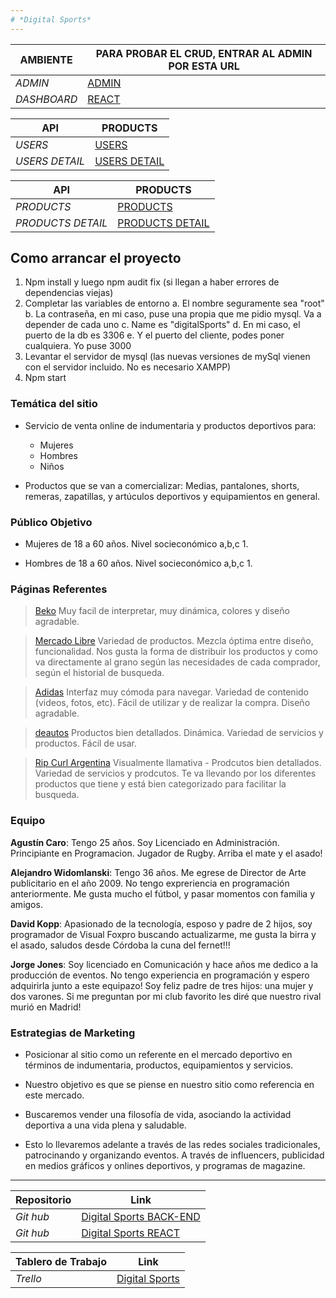 ```yaml
---
# *Digital Sports*
---
```


| AMBIENTE    | PARA PROBAR EL CRUD, ENTRAR AL ADMIN POR ESTA URL |
| ----------- | ------------------------------------------------- |
| _ADMIN_     | [ADMIN](http://localhost:3001/products/admin)     |
| _DASHBOARD_ | [REACT](http://localhost:3000/)                   |

| API            | PRODUCTS                                          |
| -------------- | ------------------------------------------------- |
| _USERS_        | [USERS](http://localhost:3001/api/users)          |
| _USERS DETAIL_ | [USERS DETAIL](http://localhost:3001/api/users/1) |

| API               | PRODUCTS                                                |
| ----------------- | ------------------------------------------------------- |
| _PRODUCTS_        | [PRODUCTS](http://localhost:3001/api/products)          |
| _PRODUCTS DETAIL_ | [PRODUCTS DETAIL](http://localhost:3001/api/products/1) |

## Como arrancar el proyecto

1. Npm install y luego npm audit fix (si llegan a haber errores de dependencias viejas)
2. Completar las variables de entorno
   a. El nombre seguramente sea "root"
   b. La contraseña, en mi caso, puse una propia que me pidio mysql. Va a depender de cada uno
   c. Name es "digitalSports"
   d. En mi caso, el puerto de la db es 3306
   e. Y el puerto del cliente, podes poner cualquiera. Yo puse 3000
3. Levantar el servidor de mysql (las nuevas versiones de mySql vienen con el servidor incluido. No es necesario XAMPP)
4. Npm start

### Temática del sitio

-   Servicio de venta online de indumentaria y productos deportivos para:

    -   Mujeres
    -   Hombres
    -   Niños

-   Productos que se van a comercializar: Medias, pantalones, shorts, remeras, zapatillas, y artúculos deportivos y equipamientos en general.

### Público Objetivo

-   Mujeres de 18 a 60 años. Nivel socieconómico a,b,c 1.

-   Hombres de 18 a 60 años. Nivel socieconómico a,b,c 1.

### Páginas Referentes

> [Beko](https://www.beko.com/es-es)
> Muy facil de interpretar, muy dinámica, colores y diseño agradable.

> [Mercado Libre](https://www.mercadolibre.com.ar)
> Variedad de productos. Mezcla óptima entre diseño, funcionalidad. Nos gusta la forma de distribuir los productos y como va directamente al grano según las necesidades de cada comprador, según el historial de busqueda.

> [Adidas](https://www.adidas.com.ar/)
> Interfaz muy cómoda para navegar. Variedad de contenido (videos, fotos, etc). Fácil de utilizar y de realizar la compra. Diseño agradable.

> [deautos](https://www.deautos.com/)
> Productos bien detallados. Dinámica. Variedad de servicios y productos. Fácil de usar.

> [Rip Curl Argentina](https://www.ripcurlargentina.com/)
> Visualmente llamativa - Prodcutos bien detallados. Variedad de servicios y prodcutos. Te va llevando por los diferentes productos que tiene y está bien categorizado para facilitar la busqueda.

### Equipo

**Agustín Caro**: Tengo 25 años. Soy Licenciado en Administración. Principiante en Programacion. Jugador de Rugby. Arriba el mate y el asado!

**Alejandro Widomlanski**: Tengo 36 años. Me egrese de Director de Arte publicitario en el año 2009. No tengo expreriencia en programación anteriormente. Me gusta mucho el fútbol, y pasar momentos con familia y amigos.

**David Kopp**: Apasionado de la tecnología, esposo y padre de 2 hijos, soy programador de Visual Foxpro buscando actualizarme, me gusta la birra y el asado, saludos desde Córdoba la cuna del fernet!!!

**Jorge Jones**: Soy licenciado en Comunicación y hace años me dedico a la producción de eventos. No tengo experiencia en programación y espero adquirirla junto a este equipazo! Soy feliz padre de tres hijos: una mujer y dos varones. Si me preguntan por mi club favorito les diré que nuestro rival murió en Madrid!

### Estrategias de Marketing

-   Posicionar al sitio como un referente en el mercado deportivo en términos de indumentaria, productos, equipamientos y servicios.

-   Nuestro objetivo es que se piense en nuestro sitio como referencia en este mercado.

-   Buscaremos vender una filosofía de vida, asociando la actividad deportiva a una vida plena y saludable.

-   Esto lo llevaremos adelante a través de las redes sociales tradicionales, patrocinando y organizando eventos. A través de influencers, publicidad en medios gráficos y onlines deportivos, y programas de magazine.

---

| Repositorio | Link                                                                                                          |
| ----------- | ------------------------------------------------------------------------------------------------------------- |
| _Git hub_   | [Digital Sports BACK-END](https://github.com/aguspcaro/Proyecto---Digital-House.git)                          |
| _Git hub_   | [Digital Sports REACT](https://github.com/aguspcaro/grupo4_DigitalSports_React/tree/main/grupo_digitalsports) |

| Tablero de Trabajo | Link                                                   |
| ------------------ | ------------------------------------------------------ |
| _Trello_           | [Digital Sports](https://trello.com/b/ltePxjNR/tareas) |
